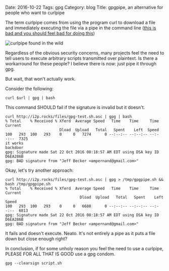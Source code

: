 Date: 2016-10-22
Tags: gpg
Category: blog
Title: gpgpipe, an alternative for people who want to curlpipe

The term curlpipe comes from using the program curl to download a file and immediately executing the file via a pipe in the command line ([this is bad and you should feel bad for doing this](https://gnu.moe/wallofshame.md))

![curlpipe found in the wild]({static}/images/gpg-pipe/curlpipe.jpg)

Regardless of the obvious security concerns, many projects feel the need to tell users to execute arbitrary scripts transmitted over plaintext. Is there a workarround for these people? I believe there is now: just pipe it through gpg.


But wait, that won't actually work.

Consider the following:

    curl $url | gpg | bash


This command SHOULD fail if the signature is invalid but it doesn't.

    curl http://i2p.rocks/files/gpg-test.sh.asc | gpg | bash
    % Total    % Received % Xferd  Average Speed   Time    Time     Time  Current
                            Dload  Upload   Total   Spent    Left  Speed
    100   293  100   293    0     0   7274      0 --:--:-- --:--:-- --:--:--  7325
    it works
    backdoor
    gpg: Signature made Sat 22 Oct 2016 08:18:57 AM EDT using DSA key ID D6EA286B
    gpg: BAD signature from "Jeff Becker <ampernand@gmail.com>"

Okay, let's try another approach:

    curl http://i2p.rocks/files/gpg-test.sh.asc | gpg > /tmp/gpgpipe.sh && bash /tmp/gpgpipe.sh 
    % Total    % Received % Xferd  Average Speed   Time    Time     Time  Current
                                     Dload  Upload   Total   Spent    Left  Speed
    100   293  100   293    0     0   6688      0 --:--:-- --:--:-- --:--:--  6813
    gpg: Signature made Sat 22 Oct 2016 08:18:57 AM EDT using DSA key ID D6EA286B
    gpg: BAD signature from "Jeff Becker <ampernand@gmail.com>"

It fails and doesn't execute. Neato. It's not entirely a pipe as it puts a file down but close enough right?

In conclusion, if for some unholy reason you feel the need to use a curlpipe, PLEASE FOR ALL THAT IS GOOD use a gpg condom.

    gpg --clearsign script.sh

